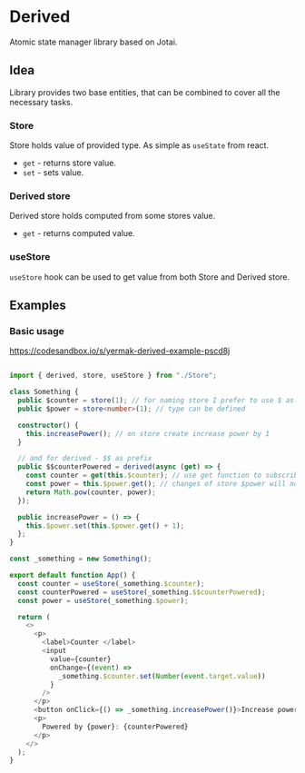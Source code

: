 # Derived

Atomic state manager library based on Jotai.

## Idea

Library provides two base entities, that can be combined to cover all the necessary tasks.

### Store

Store holds value of provided type. As simple as `useState` from react.

- `get` - returns store value.
- `set` - sets value.

### Derived store

Derived store holds computed from some stores value.

- `get` - returns computed value.

### useStore

`useStore` hook can be used to get value from both Store and Derived store.

## Examples

### Basic usage

https://codesandbox.io/s/yermak-derived-example-pscd8j

```typescript jsx

import { derived, store, useStore } from "./Store";

class Something {
  public $counter = store(1); // for naming store I prefer to use $ as prefix
  public $power = store<number>(1); // type can be defined

  constructor() {
    this.increasePower(); // on store create increase power by 1
  }

  // and for derived - $$ as prefix
  public $$counterPowered = derived(async (get) => {
    const counter = get(this.$counter); // use get function to subscribe to changes
    const power = this.$power.get(); // changes of store $power will not trigger reevaluate
    return Math.pow(counter, power);
  });

  public increasePower = () => {
    this.$power.set(this.$power.get() + 1);
  };
}

const _something = new Something();

export default function App() {
  const counter = useStore(_something.$counter);
  const counterPowered = useStore(_something.$$counterPowered);
  const power = useStore(_something.$power);

  return (
    <>
      <p>
        <label>Counter </label>
        <input
          value={counter}
          onChange={(event) =>
            _something.$counter.set(Number(event.target.value))
          }
        />
      </p>
      <button onClick={() => _something.increasePower()}>Increase power</button>
      <p>
        Powered by {power}: {counterPowered}
      </p>
    </>
  );
}

```

